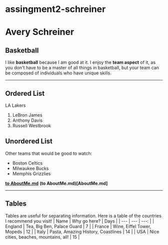 # assingment2-schreiner
# Avery Schreiner
## Basketball
I like **basketball** because I am good at it.
I enjoy the **team aspect** of it, as you don't have to be 
a master of all things in basketball, but your team
can be composed of individuals who have unique skills.
<hr>

## Ordered List
LA Lakers
1. LeBron James
2. Anthony Davis
3. Russell Westbrook

## Unordered List
Other teams that would be good to watch:
* Boston Celtics
* Milwaukee Bucks
* Memphis Grizzlies

**[to AboutMe.md](AboutMe.md)**
**(to AboutMe.md)[AboutMe.md]**
<hr>

## Tables
Tables are useful for separating information. Here is a table of the countries I recommend you visit!
| Name | Why go here? | Days |
| --- | --- | ---: |
| England | Tea, Big Ben, Palace Guard | 7 |
| France | Wine, Eiffel Tower, Mopeds | 12 |
| Italy | Pasta, Amazing History, Coastlines | 14 |
| USA | Nice cities, beaches, mountains, all! | 15 |



